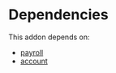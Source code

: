 # Dependencies

This addon depends on:

- [payroll](../../odoo-bringout-oca-payroll-payroll)
- [account](../../odoo-bringout-oca-ocb-account)
